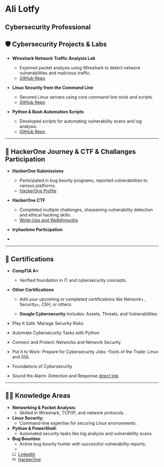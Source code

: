# Ali Lotfy  
**Cybersecurity Professional**  
---

## 🛡️ **Cybersecurity Projects & Labs**

- **Wireshark Network Traffic Analysis Lab**  
  - Explored packet analysis using Wireshark to detect network vulnerabilities and malicious traffic.  
  - [GitHub Repo](#)
  
- **Linux Security from the Command Line**  
  - Secured Linux servers using core command-line tools and scripts.  
  - [GitHub Repo](#)
  
- **Python & Bash Automation Scripts**  
  - Developed scripts for automating vulnerability scans and log analysis.  
  - [GitHub Repo](#)

---

## 🔐 **HackerOne Journey & CTF & Challanges Participation**

- **HackerOne Submissions**  
  - Participated in bug bounty programs, reported vulnerabilities to various platforms.  
  - [HackerOne Profile](https://hackerone.com/ali_lotfy)
  
- **HackerOne CTF**  
  - Completed multiple challenges, sharpening vulnerability detection and ethical hacking skills.  
  - [Write-Ups and Walkthroughs](#)

- **tryhackme Participation**
- 
---

## 📜 **Certifications**

- **CompTIA A+**  
  - Verified foundation in IT and cybersecurity concepts.  

- **Other Certifications**  
  - Add your upcoming or completed certifications like Network+, Security+, CEH, or others.
 
  - **Google Cybersecurity**
   Includes: Assets, Threats, and Vulnerabilities
- Play It Safe: Manage Security Risks
- Automate Cybersecurity Tasks with Python
- Connect and Protect: Networks and Network Security
- Put It to Work: Prepare for Cybersecurity Jobs
-Tools of the Trade: Linux and SQL
- Foundations of Cybersecurity
- Sound the Alarm: Detection and Response
  [direct link](https://coursera.org/verify/professional-cert/IGITYBLJUSJJ)

  
---

## 👨‍💻 **Knowledge Areas**

- **Networking & Packet Analysis**:  
  - Skilled in Wireshark, TCP/IP, and network protocols.  
- **Linux Security**:  
  - Command-line expertise for securing Linux environments.  
- **Python & PowerShell**:  
  - Automated security tasks like log analysis and vulnerability scans.  
- **Bug Bounties**:  
  - Active bug bounty hunter with successful vulnerability reports.
  - 
  [<img align="left" alt="LinkedIn" width="16px" src="https://cdn.jsdelivr.net/npm/simple-icons@v3/icons/linkedin.svg" /> LinkedIn](https://www.linkedin.com/in/ali-lotfy)  
[<img align="left" alt="HackerOne" width="16px" src="https://cdn.jsdelivr.net/npm/simple-icons@v3/icons/hackerone.svg" /> HackerOne](https://hackerone.com/ali_lotfy)

